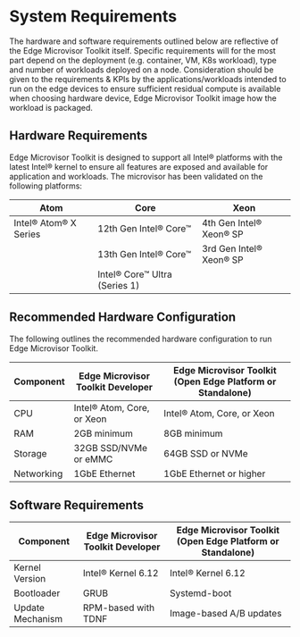 # System Requirements

<!--
Content Requirements:
1. Provide minimum and recommended hardware specs.
2. List supported software environments or dependencies.
3. Ensure clarity for different installation environments (e.g., virtual machines, embedded systems).
-->

The hardware and software requirements outlined below are reflective of the Edge Microvisor Toolkit itself. Specific requirements will for the most part depend on the deployment (e.g. container, VM, K8s workload), type and number of workloads deployed on a node. Consideration should be given to the requirements & KPIs by the applications/workloads intended to run on the edge devices to ensure sufficient residual compute is available when choosing hardware device, Edge Microvisor Toolkit image how the workload is packaged.

## Hardware Requirements

Edge Microvisor Toolkit is designed to support all Intel® platforms with the latest
Intel® kernel to ensure all features are exposed and available for application
and workloads. The microvisor has been validated on the following platforms:

|      Atom             |               Core            |      Xeon      |
| ----------------------| ----------------------------- | -------------- |
| Intel® Atom® X Series | 12th Gen Intel® Core™         | 4th Gen Intel® Xeon® SP |
|                       | 13th Gen Intel® Core™         | 3rd Gen Intel® Xeon® SP |
|                       | Intel® Core™ Ultra (Series 1) |                |

## Recommended Hardware Configuration

The following outlines the recommended hardware configuration to run Edge Microvisor Toolkit.

| Component    | Edge Microvisor Toolkit Developer | Edge Microvisor Toolkit (Open Edge Platform or Standalone) |
|--------------|----------------------------|----------------------------------------------|
| CPU          | Intel® Atom, Core, or Xeon | Intel® Atom, Core, or Xeon                   |
| RAM          | 2GB minimum                | 8GB minimum                                  |
| Storage      | 32GB SSD/NVMe or eMMC      | 64GB SSD or NVMe                             |
| Networking   | 1GbE Ethernet              | 1GbE Ethernet or higher                      |

## Software Requirements

| Component        | Edge Microvisor Toolkit Developer | Edge Microvisor Toolkit (Open Edge Platform or Standalone) |
|------------------|-------------------------|-------------------------|
| Kernel Version   | Intel® Kernel 6.12      | Intel® Kernel 6.12      |
| Bootloader       | GRUB                    | Systemd-boot            |
| Update Mechanism | RPM-based with TDNF     | Image-based A/B updates |
